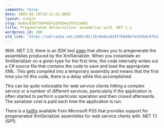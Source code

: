```yaml
---
comments: false
date: 2005-05-10T18:13:22.000Z
layout: single
slug: 6e8ac028f7b048b7a19584c07b31a082
title: Pregenerated XmlSerializer assemblies with .NET 1.1
wordpress_id: 390
old_link: 'https://adrianba.net/2005/05/10/6e8ac028f7b048b7a19584c07b31a082/'
---
```

With .NET 2.0, there is an SDK tool
[sgen](http://winfx.msdn.microsoft.com/library/en-us/dv_fxtools/html/cc1d1f1c-fb26-4be9-885a-3fe84c81cec6.asp) that allows you to pregenerate the assemblies
produced by the XmlSerializer. When you instantiate an
XmlSerializer on a given type for the first time, the code
internally writes out a C# source file that contains the code to
save and load the appropriate XML. This gets compiled into a
temporary assembly and means that the first time you hit this code,
there is a delay while this accomplished.

This can be quite noticeable for web service clients hitting a
complex service or a number of different services, particularly if
the application is often started to perform a particular operation
and then closed afterwards. The serializer cost is paid each time
the application is run.

There is a [
hotfix](http://support.microsoft.com/?id=872800) available from Microsoft PSS that provides support for
pregenerated XmlSerializer assemblies for web service clients with
.NET 1.1 (SP1).

